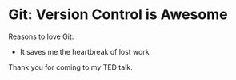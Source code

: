 # Git: Version Control is Awesome

Reasons to love Git:

* It saves me the heartbreak of lost work

Thank you for coming to my TED talk.
